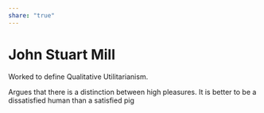 ```yaml
---  
share: "true"  
---  
```

# John Stuart Mill  
  
Worked to define Qualitative Utilitarianism.  
  
Argues that there is a distinction between high pleasures. It is better to be a dissatisfied human than a satisfied pig  
  
